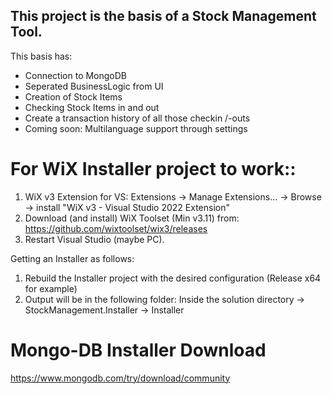 
## This project is the basis of a Stock Management Tool.

This basis has:
- Connection to MongoDB
- Seperated BusinessLogic from UI
- Creation of Stock Items
- Checking Stock Items in and out
- Create a transaction history of all those checkin /-outs
- Coming soon: Multilanguage support through settings

# For WiX Installer project to work::
1. WiX v3 Extension for VS: Extensions -> Manage Extensions... -> Browse -> install "WiX v3 - Visual Studio 2022 Extension"
2. Download (and install) WiX Toolset (Min v3.11) from: https://github.com/wixtoolset/wix3/releases
3. Restart Visual Studio (maybe PC).

Getting an Installer as follows:
1. Rebuild the Installer project with the desired configuration (Release x64 for example)
2. Output will be in the following folder: Inside the solution directory -> StockManagement.Installer -> Installer

# Mongo-DB Installer Download
https://www.mongodb.com/try/download/community
